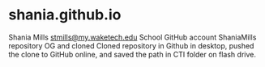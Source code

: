 # shania.github.io
Shania Mills stmills@my.waketech.edu
School GitHub account
ShaniaMills repository OG and cloned
Cloned repository in Github in desktop, pushed the clone to GitHub online, and saved the path in CTI folder on flash drive. 
